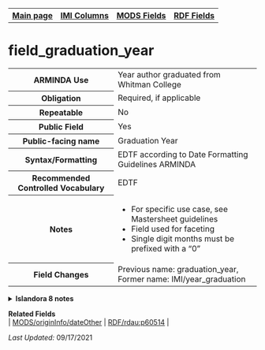 <html>

<body>
<table style="width:100%">
  <tr>
    <th><a href="index.md">Main page</a></th>
	<th><a href="IMI.md">IMI Columns</a></th>
    <th><a href="MODS.md">MODS Fields</a></th>
    <th><a href="RDF.md">RDF Fields</a></th>
  </tr>
</table>

<h1>field_graduation_year</h1>
<table>
<tr>
	<th>ARMINDA Use</th>
	<td>Year author graduated from Whitman College</td>
</tr>
<tr>
	<th>Obligation</th>
	<td>Required, if applicable</td>
</tr>
<tr>
	<th>Repeatable</th>
	<td>No</td>
</tr>
<tr>
	<th>Public Field</th>
	<td>Yes</td>
</tr>
<tr>
	<th>Public-facing name</th>
	<td>Graduation Year</td>
</tr>
<tr>
	<th>Syntax/Formatting</th>
	<td>EDTF according to Date Formatting Guidelines ARMINDA</td>
</tr>
<tr>
	<th>Recommended Controlled Vocabulary</th>
	<td>EDTF</td>
</tr>
<tr>
	<th>Notes</th>
	<td>
		<ul>
			<li>For specific use case, see Mastersheet guidelines</li>
			<li>Field used for faceting</li>
			<li>Single digit months must be prefixed with a “0”</li>
		</ul>
	</td>
</tr>
<tr>
	<th>Field Changes</th>
	<td>Previous name: graduation_year, Former name: IMI/year_graduation</td>
</tr>
</table>
<details>
		<summary><b>Islandora 8 notes</b></summary>
			<table>
				<tr>
					<th><i>Note</i>
					<th><i>Type of field</i>
					<th><i>Max Length/Repeatability</i>
					<th><i>Type of Item Reference/Vocabulary</i>
				</tr>
				<tr>
					<td>Custom field</td>
					<td>EDTF</td>
					<td>255 characters / Limited (1)</td>
					<td>N/A</td>
				</tr>
			</table>
</details>
<dl>
	<dt><b>Related Fields</b></dt>
		| <a href="mods.originInfo_dateOther.md">MODS/originInfo/dateOther</a> | <a href="rdf.rdau.p60514.md">RDF/rdau:p60514</a> |
</dl>
<p><i>Last Updated: </i>09/17/2021</p>
</body>
</html>